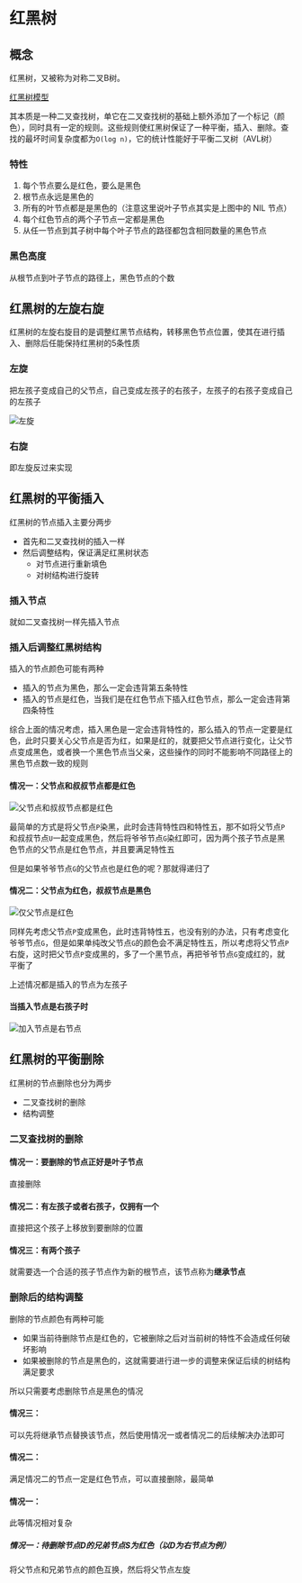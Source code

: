 # 红黑树

## 概念

红黑树，又被称为对称二叉B树。

[红黑树模型](https://sandbox.runjs.cn/show/2nngvn8w)

其本质是一种二叉查找树，单它在二叉查找树的基础上额外添加了一个标记（颜色），同时具有一定的规则。这些规则使红黑树保证了一种平衡，插入、删除。查找的最坏时间复杂度都为`O(log n)`，它的统计性能好于平衡二叉树（AVL树）

### 特性

1. 每个节点要么是红色，要么是黑色
2. 根节点永远是黑色的
3. 所有的叶节点都是是黑色的（注意这里说叶子节点其实是上图中的 NIL 节点）
4. 每个红色节点的两个子节点一定都是黑色
5. 从任一节点到其子树中每个叶子节点的路径都包含相同数量的黑色节点

### 黑色高度

从根节点到叶子节点的路径上，黑色节点的个数

## 红黑树的左旋右旋

红黑树的左旋右旋目的是调整红黑节点结构，转移黑色节点位置，使其在进行插入、删除后任能保持红黑树的5条性质

### 左旋

把左孩子变成自己的父节点，自己变成左孩子的右孩子，左孩子的右孩子变成自己的左孩子

![左旋](http://wx2.sinaimg.cn/mw690/0060lm7Tly1fxnx1iigvxj30r108wjrr.jpg)

### 右旋

即左旋反过来实现



## 红黑树的平衡插入

红黑树的节点插入主要分两步

* 首先和二叉查找树的插入一样
* 然后调整结构，保证满足红黑树状态
  * 对节点进行重新填色
  * 对树结构进行旋转

### 插入节点

就如二叉查找树一样先插入节点

### 插入后调整红黑树结构

插入的节点颜色可能有两种

* 插入的节点为黑色，那么一定会违背第五条特性
* 插入的节点是红色，当我们是在红色节点下插入红色节点，那么一定会违背第四条特性

综合上面的情况考虑，插入黑色是一定会违背特性的，那么插入的节点一定要是红色，此时只要关心父节点是否为红，如果是红的，就要把父节点进行变化，让父节点变成黑色，或者换一个黑色节点当父亲，这些操作的同时不能影响不同路径上的黑色节点数一致的规则

#### 情况一：父节点和叔叔节点都是红色

![父节点和叔叔节点都是红色](http://wx2.sinaimg.cn/mw690/0060lm7Tly1fxopbwkn41j30gm075glu.jpg)

最简单的方式是将父节点`P`染黑，此时会违背特性四和特性五，那不如将父节点`P`和叔叔节点`U`一起变成黑色，然后将爷爷节点`G`染红即可，因为两个孩子节点是黑色节点的父节点是红色节点，并且要满足特性五

但是如果爷爷节点`G`的父节点也是红色的呢？那就得递归了

#### 情况二：父节点为红色，叔叔节点是黑色

![仅父节点是红色](http://wx1.sinaimg.cn/mw690/0060lm7Tly1fxoplyv21kj30je06mglt.jpg)

同样先考虑父节点`P`变成黑色，此时违背特性五，也没有别的办法，只有考虑变化爷爷节点`G`，但是如果单纯改父节点`G`的颜色会不满足特性五，所以考虑将父节点`P`右旋，这时把父节点`P`变成黑的，多了一个黑节点，再把爷爷节点`G`变成红的，就平衡了

上述情况都是插入的节点为左孩子

#### 当插入节点是右孩子时

![加入节点是右节点](http://wx1.sinaimg.cn/mw690/0060lm7Tly1fxopfe0ut0j30ib074zkh.jpg)

## 红黑树的平衡删除

红黑树的节点删除也分为两步

* 二叉查找树的删除
* 结构调整

### 二叉查找树的删除

#### 情况一：要删除的节点正好是叶子节点

直接删除

#### 情况二：有左孩子或者右孩子，仅拥有一个

直接把这个孩子上移放到要删除的位置

#### 情况三：有两个孩子

就需要选一个合适的孩子节点作为新的根节点，该节点称为**继承节点**

### 删除后的结构调整

删除的节点颜色有两种可能

* 如果当前待删除节点是红色的，它被删除之后对当前树的特性不会造成任何破坏影响
* 如果被删除的节点是黑色的，这就需要进行进一步的调整来保证后续的树结构满足要求

所以只需要考虑删除节点是黑色的情况

#### 情况三：

可以先将继承节点替换该节点，然后使用情况一或者情况二的后续解决办法即可

#### 情况二：

满足情况二的节点一定是红色节点，可以直接删除，最简单

#### 情况一：

此等情况相对复杂

##### 情况一：待删除节点D的兄弟节点S为红色（以D为右节点为例）

将父节点和兄弟节点的颜色互换，然后将父节点左旋





### 

